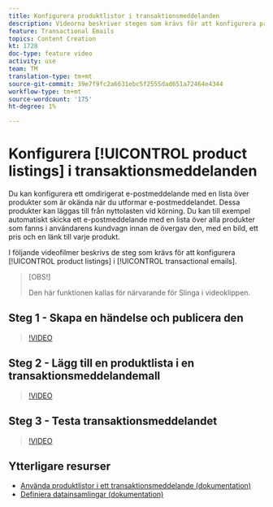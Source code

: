 ```yaml
---
title: Konfigurera produktlistor i transaktionsmeddelanden
description: Videorna beskriver stegen som krävs för att konfigurera produktlistor i transaktionsmeddelanden i Adobe Campaign Standard (ACS).
feature: Transactional Emails
topics: Content Creation
kt: 1728
doc-type: feature video
activity: use
team: TM
translation-type: tm+mt
source-git-commit: 39e7f9fc2a6631ebc5f2555dad651a72464e4344
workflow-type: tm+mt
source-wordcount: '175'
ht-degree: 1%

---
```



# Konfigurera [!UICONTROL product listings] i transaktionsmeddelanden

Du kan konfigurera ett omdirigerat e-postmeddelande med en lista över produkter som är okända när du utformar e-postmeddelandet. Dessa produkter kan läggas till från nyttolasten vid körning. Du kan till exempel automatiskt skicka ett e-postmeddelande med en lista över alla produkter som fanns i användarens kundvagn innan de övergav den, med en bild, ett pris och en länk till varje produkt.

I följande videofilmer beskrivs de steg som krävs för att konfigurera [!UICONTROL product listings] i [!UICONTROL transactional emails].

>[OBS!]
>
>Den här funktionen kallas för närvarande för Slinga i videoklippen.

## Steg 1 - Skapa en händelse och publicera den

>[!VIDEO](https://video.tv.adobe.com/v/25914?quality=12)

## Steg 2 - Lägg till en produktlista i en transaktionsmeddelandemall

>[!VIDEO](https://video.tv.adobe.com/v/25915?quality=12)

## Steg 3 - Testa transaktionsmeddelandet

>[!VIDEO](https://video.tv.adobe.com/v/25916?quality=12)

## Ytterligare resurser

* [Använda produktlistor i ett transaktionsmeddelande (dokumentation)](https://docs.adobe.com/content/help/en/campaign-standard/using/communication-channels/transactional-messaging/event-transactional-messages.html#using-product-listings-in-a-transactional-message)
* [Definiera datainsamlingar (dokumentation)](https://docs.adobe.com/content/help/en/campaign-standard/using/administrating/configuring-channels/configuring-transactional-messaging.html#defining-data-collections)
